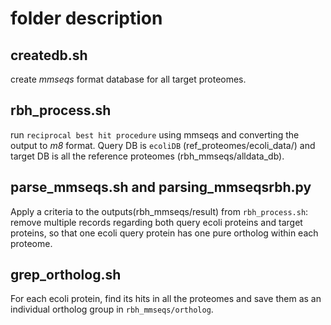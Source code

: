 # folder description

## createdb.sh
create *mmseqs* format database for all target proteomes.

## rbh_process.sh
run `reciprocal best hit procedure` using mmseqs and converting the output to *m8* format. Query DB is `ecoliDB` (ref_proteomes/ecoli_data/) and target DB is all the reference proteomes (rbh_mmseqs/alldata_db).

## parse_mmseqs.sh and parsing_mmseqsrbh.py
Apply a criteria to the outputs(rbh_mmseqs/result) from `rbh_process.sh`: remove multiple records regarding both query ecoli proteins and target proteins, so that one ecoli query protein has one pure ortholog within each proteome.

## grep_ortholog.sh
For each ecoli protein, find its hits in all the proteomes and save them as an individual ortholog group in `rbh_mmseqs/ortholog`. 
